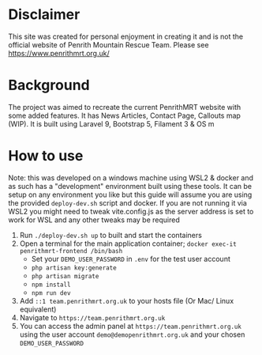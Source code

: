 # Disclaimer
This site was created for personal enjoyment in creating it and is not the official website of Penrith Mountain Rescue Team. Please see https://www.penrithmrt.org.uk/

# Background
The project was aimed to recreate the current PenrithMRT website with some added features. It has News Articles, Contact Page, Callouts map (WIP). It is built using Laravel 9, Bootstrap 5, Filament 3 & OS m
# How to use
Note: this was developed on a windows machine using WSL2 & docker and as such has a "development" environment built using these tools. It can be setup on any environment you like but this guide will assume you are using the provided `deploy-dev.sh` script and docker. If you are not running it via WSL2 you might need to tweak vite.config.js as the server address is set to work for WSL and any other tweaks may be required

1. Run `./deploy-dev.sh up` to built and start the containers
2. Open a terminal for the main application container;  `docker exec-it penrithmrt-frontend /bin/bash`
    - Set your `DEMO_USER_PASSWORD` in `.env` for the test user account
    - `php artisan key:generate`
    - `php artisan migrate`
    - `npm install`
    - `npm run dev`
3. Add `::1 team.penrithmrt.org.uk` to your hosts file (Or Mac/ Linux equivalent)
4. Navigate to `https://team.penrithmrt.org.uk`
5. You can access the admin panel at `https://team.penrithmrt.org.uk` using the user account `demo@demopenrithmrt.org.uk` and your chosen `DEMO_USER_PASSWORD`
